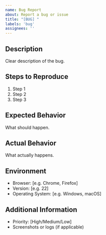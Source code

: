 ```yaml
---
name: Bug Report
about: Report a bug or issue
title: "[BUG] "
labels: 'bug'
assignees: ''
---
```


## Description
Clear description of the bug.

## Steps to Reproduce
1. Step 1
2. Step 2
3. Step 3

## Expected Behavior
What should happen.

## Actual Behavior
What actually happens.

## Environment
- Browser: [e.g. Chrome, Firefox]
- Version: [e.g. 22]
- Operating System: [e.g. Windows, macOS]

## Additional Information
- Priority: [High/Medium/Low]
- Screenshots or logs (if applicable) 